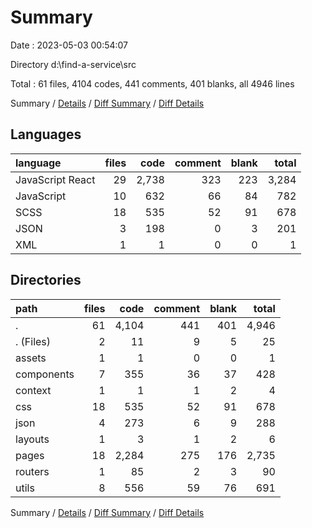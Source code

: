 # Summary

Date : 2023-05-03 00:54:07

Directory d:\\find-a-service\\src

Total : 61 files,  4104 codes, 441 comments, 401 blanks, all 4946 lines

Summary / [Details](details.md) / [Diff Summary](diff.md) / [Diff Details](diff-details.md)

## Languages
| language | files | code | comment | blank | total |
| :--- | ---: | ---: | ---: | ---: | ---: |
| JavaScript React | 29 | 2,738 | 323 | 223 | 3,284 |
| JavaScript | 10 | 632 | 66 | 84 | 782 |
| SCSS | 18 | 535 | 52 | 91 | 678 |
| JSON | 3 | 198 | 0 | 3 | 201 |
| XML | 1 | 1 | 0 | 0 | 1 |

## Directories
| path | files | code | comment | blank | total |
| :--- | ---: | ---: | ---: | ---: | ---: |
| . | 61 | 4,104 | 441 | 401 | 4,946 |
| . (Files) | 2 | 11 | 9 | 5 | 25 |
| assets | 1 | 1 | 0 | 0 | 1 |
| components | 7 | 355 | 36 | 37 | 428 |
| context | 1 | 1 | 1 | 2 | 4 |
| css | 18 | 535 | 52 | 91 | 678 |
| json | 4 | 273 | 6 | 9 | 288 |
| layouts | 1 | 3 | 1 | 2 | 6 |
| pages | 18 | 2,284 | 275 | 176 | 2,735 |
| routers | 1 | 85 | 2 | 3 | 90 |
| utils | 8 | 556 | 59 | 76 | 691 |

Summary / [Details](details.md) / [Diff Summary](diff.md) / [Diff Details](diff-details.md)